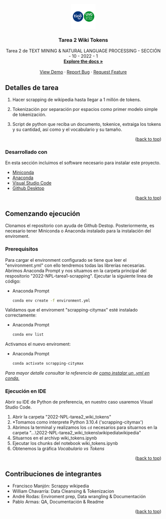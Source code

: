 <div id="top"></div>
<!--
*** Thanks for checking out the Best-README-Template. If you have a suggestion
*** that would make this better, please fork the repo and create a pull request
*** or simply open an issue with the tag "enhancement".
*** Don't forget to give the project a star!
*** Thanks again! Now go create something AMAZING! :D
-->

<!-- PROJECT SHIELDS -->
<!--
*** I'm using markdown "reference style" links for readability.
*** Reference links are enclosed in brackets [ ] instead of parentheses ( ).
*** See the bottom of this document for the declaration of the reference variables
*** for contributors-url, forks-url, etc. This is an optional, concise syntax you may use.
*** https://www.markdownguide.org/basic-syntax/#reference-style-links
-->


<!-- PROJECT LOGO -->
<br />
<div align="center">
  <a href="https://github.com/UVG2022-TEAM/2022-NPL-tarea2-wiki_tokens">
    <img src="images/logo.png" alt="Logo" width="80" height="80">
  </a>

  <h3 align="center">Tarea 2 Wiki Tokens</h3>

  <p align="center">
    Tarea 2 de TEXT MINING & NATURAL LANGUAGE PROCESSING - SECCIÓN - 10 - 2022 - 1
    <br />
    <a href="https://github.com/UVG2022-TEAM/2022-NPL-tarea2-wiki_tokens"><strong>Explore the docs »</strong></a>
    <br />
    <br />
    <a href="https://github.com/UVG2022-TEAM/2022-NPL-tarea2-wiki_tokens">View Demo</a>
    ·
    <a href="https://github.com/UVG2022-TEAM/2022-NPL-tarea2-wiki_tokens/issues">Report Bug</a>
    ·
    <a href="https://github.com/UVG2022-TEAM/2022-NPL-tarea2-wiki_tokens/issues">Request Feature</a>
  </p>
</div>



<!-- ABOUT THE PROJECT -->
## Detalles de tarea

<!--  [![Product Name Screen Shot][product-screenshot]](https://example.com) -->

1. Hacer scrapping de wikipedia hasta llegar a 1 millón de tokens. 

2. Tokenización por separación por espacios como primer modelo simple de tokenización. 

3. Script de python que reciba un documento, tokenice, extraiga los tokens y su cantidad, así como y el vocabulario y su tamaño.

<p align="right">(<a href="#top">back to top</a>)</p>

### Desarrollado con

En esta sección incluimos el software necesario para instalar este proyecto.

* [Miniconda](https://docs.conda.io/en/latest/miniconda.html)
* [Anaconda](https://www.anaconda.com/)
* [Visual Studio Code](https://code.visualstudio.com/)
* [Github Desktop](https://desktop.github.com/)

<p align="right">(<a href="#top">back to top</a>)</p>



<!-- GETTING STARTED -->
## Comenzando ejecución

Clonamos el repositorio con ayuda de Github Destop. Posteriormente, es necesario tener Miniconda o Anaconda instalado para la instalación del enviroment. 

### Prerequisitos

Para cargar el environment configurado se tiene que leer el "environment.yml" con ello tendremos todas las librerías necesarias. Abrimos Anaconda Prompt y nos situamos en la carpeta principal del respositorio "2022-NPL-tarea1-scrapping". Ejecutar la siguiente linea de código:
* Anaconda Prompt
  ```sh
  conda env create -f environment.yml
  ```

Validamos que el enviroment "scrapping-citymax" esté instalado correctamente:

* Anaconda Prompt
  ```sh
  conda env list
  ```

Activamos el nuevo enviroment:

* Anaconda Prompt
  ```sh
  conda activate scrapping-citymax
  ```

_Para mayor detalle consultar la referencia de [como instalar un .yml en conda.](https://docs.conda.io/projects/conda/en/latest/user-guide/tasks/manage-environments.html#creating-an-environment-from-an-environment-yml-file)_ 

### Ejecución en IDE

Abrir su IDE de Python de preferencia, en nuestro caso usaremos Visual Studio Code. 

1. Abrir la carpeta "2022-NPL-tarea2_wiki_tokens"
2. *Tomamos como interprete Python 3.10.4 ('scrapping-citymax')
3. Abrimos la terminal y realizamos los `cd` necesarios para situarnos en la carpeta "...\2022-NPL-tarea2_wiki_tokens\wikipedia\wikipedia"
4. Situarnos en el archivp wiki_tokens.ipynb
5. Ejecutar los chunks del notebook wiki_tokens.ipynb
6. Obtenemos la gráfica _Vocabulario vs Tokens_

<p align="right">(<a href="#top">back to top</a>)</p>




<!-- CONTRIBUTING -->
## Contribuciones de integrantes

* Francisco Manjón: Scrappy wikipedia 
* William Chavarría: Data Cleansing & Tokenizacion 
* André Rodas: Enviroment prep, Data wrangling & Documentación
* Pablo Armas: QA, Documentación & Readme

<p align="right">(<a href="#top">back to top</a>)</p>

